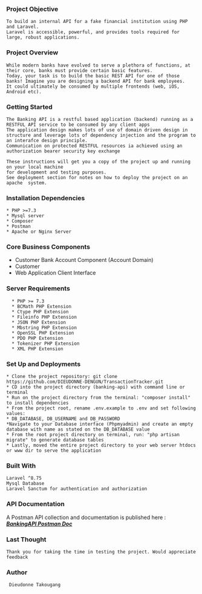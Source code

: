 ### Project Objective
    To build an internal API for a fake financial institution using PHP and Laravel.
    Laravel is accessible, powerful, and provides tools required for large, robust applications.

### Project Overview
    While modern banks have evolved to serve a plethora of functions, at their core, banks must provide certain basic features. 
    Today, your task is to build the basic REST API for one of those banks! Imagine you are designing a backend API for bank employees. 
    It could ultimately be consumed by multiple frontends (web, iOS, Android etc).
### Getting Started
    The Banking API is a restful based application (backend) running as a RESTFUL API service to be consumed by any client apps
    The application design makes lots of use of domain driven design in structure and leverage lots of dependency injection and the program to an interafce design principle.
    Communication on protected RESTFUL resources ia achieved using an authorization bearer security key exchange

    These instructions will get you a copy of the project up and running on your local machine 
    for development and testing purposes.
    See deployment section for notes on how to deploy the project on an apache  system. 
### Installation Dependencies
    * PHP >=7.3
    * Mysql server
    * Composer
    * Postman
    * Apache or Nginx Server
### Core Business Components

* Customer Bank Account Component (Account Domain)
* Customer 
* Web Application Client Interface
### Server Requirements  
      * PHP >= 7.3
      * BCMath PHP Extension
      * Ctype PHP Extension
      * Fileinfo PHP Extension
      * JSON PHP Extension
      * Mbstring PHP Extension
      * OpenSSL PHP Extension
      * PDO PHP Extension
      * Tokenizer PHP Extension
      * XML PHP Extension

### Set Up and Deployments

    * Clone the project repository: git clone https://github.com/DIEUDONNE-DENGUN/TransactionTracker.git 
    * CD into the project directory (banking-api) with command line or terminal
    * Run on the project directory from the terminal: "composer install" to install dependencies
    * From the project root, rename .env.example to .env and set following values:
    * DB_DATABASE, DB_USERNAME and DB_PASSWORD
    *Navigate to your Database interface (Phpmyadmin) and create an empty database with name as stated on the DB_DATABASE value
    * From the root project directory on terminal, run: "php artisan migrate" to generate database tables
    * Lastly, moved the entire project directory to your web server htdocs or www dir to serve the application
### Built With
    Laravel ^8.75
    Mysql Database
    Laravel Sanctum for authentication and authorization

### API Documentation
A Postman API collection and documentation is published here : ***[BankingAPI Postman Doc](https://documenter.getpostman.com/view/11921397/2s8YmHxQxh)***
### Last Thought
    Thank you for taking the time in testing the project. Would appreciate feedback

### Author

     Dieudonne Takougang
